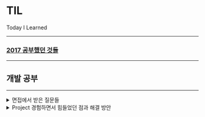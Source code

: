 # TIL

Today I Learned
- - -

### [2017 공부했던 것들](./README/index.md)

---

## 개발 공부
- - -


<details>
    <summary>면접에서 받은 질문들</summary>

  - [브라우저 동작 원리](./README/CS/browser.md)
  - [HTTP & HTTPS 차이와 HTTPS 발급 과정](./README/CS/http.md)
  - [RESTful API](./README/CS/RestFulApi.md)
  - [LocalStorage & Cookie & Session & JWT](./README/CS/LSCS.md)
  - [Stack & Queue](./README/CS/stack.md)
  - [호이스팅(Hoisting)](./README/CS/Hoisting.md)
  - [SOLID 원칙 & Closure](./README/CS/SOLID.md)
  - [JS 원시 타입 & Null과 Undefined 차이](./README/CS/jsType.md)
  - [객체지향 & 함수 프로그래밍](./README/CS/progaming.md)
  - [Promise & Callback & async/await](./README/CS/promise.md)
  - [var & let & const](./README/CS/var.md)
  - [CSR VS SSR](./README/CS/csr.md)
  - [husky & react-skeleton](./README/CS//husky.md)
</details>


<details>
    <summary>Project 경험하면서 힘들었던 점과 해결 방안</summary>

  - [GoldenSurfer(Node.js)](./README/project/goldenSurfer.md)
  - [artiwork(React.js)](./README/project/artiwork.md)
</details>